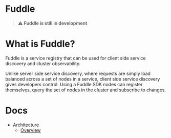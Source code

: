 # Fuddle
> :warning: **Fuddle is still in development**

# What is Fuddle?
Fuddle is a service registry that can be used for client side service discovery
and cluster observability.

Unlike server side service discovery, where requests are simply load balanced
across a set of nodes in a service, client side service discovery gives
developers control. Using a Fuddle SDK nodes can register themselves, query the
set of nodes in the cluster and subscribe to changes.

# Docs
* Architecture
	* [Overview](./docs/architecture/overview.md)
